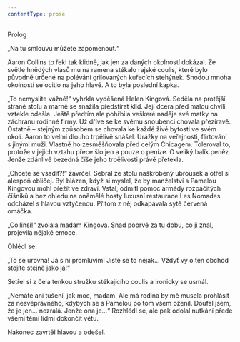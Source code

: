 ```yaml
---
contentType: prose
---
```


Prolog

  

„Na tu smlouvu můžete zapomenout.“

Aaron Collins to řekl tak klidně, jak jen za daných okolností dokázal. Ze světle hnědých vlasů mu na ramena stékalo rajské coulis, které bylo původně určené na polévání grilovaných kuřecích stehýnek. Shodou mnoha okolností se ocitlo na jeho hlavě. A to byla poslední kapka.

„To nemyslíte vážně!“ vyhrkla vyděšená Helen Kingová. Seděla na protější straně stolu a marně se snažila předstírat klid. Její dcera před malou chvílí vztekle odešla. Ještě předtím ale pohřbila veškeré naděje své matky na záchranu rodinné firmy. Už dříve se ke svému snoubenci chovala přezíravě. Ostatně – stejným způsobem se chovala ke každé živé bytosti ve svém okolí. Aaron to velmi dlouho trpělivě snášel. Urážky na veřejnosti, flirtování s jinými muži. Vlastně ho zesměšňovala před celým Chicagem. Toleroval to, protože v jejich vztahu přece šlo jen a pouze o peníze. O veliký balík peněz. Jenže zdánlivě bezedná číše jeho trpělivosti právě přetekla.

„Chcete se vsadit?!“ zavrčel. Sebral ze stolu naškrobený ubrousek a otřel si alespoň obličej. Byl blázen, když si myslel, že by manželství s Pamelou Kingovou mohl přežít ve zdraví. Vstal, odmítl pomoc armády rozpačitých číšníků a bez ohledu na oněmělé hosty luxusní restaurace Les Nomades odcházel s hlavou vztyčenou. Přitom z něj odkapávala sytě červená omáčka.

„Collinsi!“ zvolala madam Kingová. Snad poprvé za tu dobu, co ji znal, projevila nějaké emoce.

Ohlédl se.

„To se urovná! Já s ní promluvím! Jistě se to nějak… Vždyť vy o ten obchod stojíte stejně jako já!“

Setřel si z čela tenkou stružku stékajícího coulis a ironicky se usmál.

„Nemáte ani tušení, jak moc, madam. Ale má rodina by mě musela prohlásit za nesvéprávného, kdybych se s Pamelou po tom všem oženil. Doufal jsem, že je jen… nezralá. Jenže ona je…“ Rozhlédl se, ale pak odolal nutkání přede všemi těmi lidmi dokončit větu.

Nakonec zavrtěl hlavou a odešel.
